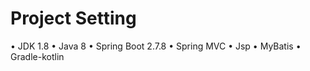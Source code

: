 # Project Setting
• JDK 1.8
• Java 8
• Spring Boot 2.7.8
• Spring MVC
• Jsp
• MyBatis
• Gradle-kotlin
